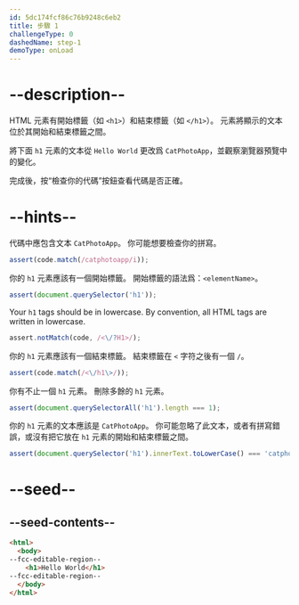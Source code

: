 ```yaml
---
id: 5dc174fcf86c76b9248c6eb2
title: 步驟 1
challengeType: 0
dashedName: step-1
demoType: onLoad
---
```


# --description--

HTML 元素有開始標籤（如 `<h1>`）和結束標籤（如 `</h1>`）。 元素將顯示的文本位於其開始和結束標籤之間。

將下面 `h1` 元素的文本從 `Hello World` 更改爲 `CatPhotoApp`，並觀察瀏覽器預覽中的變化。

完成後，按“檢查你的代碼”按鈕查看代碼是否正確。

# --hints--

代碼中應包含文本 `CatPhotoApp`。 你可能想要檢查你的拼寫。

```js
assert(code.match(/catphotoapp/i));
```

你的 `h1` 元素應該有一個開始標籤。 開始標籤的語法爲：`<elementName>`。

```js
assert(document.querySelector('h1'));
```

Your `h1` tags should be in lowercase. By convention, all HTML tags are written in lowercase.

```js
assert.notMatch(code, /<\/?H1>/);
```

你的 `h1` 元素應該有一個結束標籤。 結束標籤在 `<` 字符之後有一個 `/`。

```js
assert(code.match(/<\/h1\>/));
```

你有不止一個 `h1` 元素。 刪除多餘的 `h1` 元素。

```js
assert(document.querySelectorAll('h1').length === 1);
```

你的 `h1` 元素的文本應該是 `CatPhotoApp`。 你可能忽略了此文本，或者有拼寫錯誤，或沒有把它放在 `h1` 元素的開始和結束標籤之間。

```js
assert(document.querySelector('h1').innerText.toLowerCase() === 'catphotoapp');
```

# --seed--

## --seed-contents--

```html
<html>
  <body>
--fcc-editable-region--
    <h1>Hello World</h1>
--fcc-editable-region--
  </body>
</html>
```

